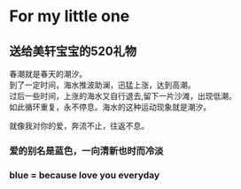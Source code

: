 # For my little one

## 送给美轩宝宝的520礼物

春潮就是春天的潮汐。  
到了一定时间，海水推波助澜，迅猛上涨，达到高潮。  
过后一些时间，上涨的海水又自行退去,留下一片沙滩，出现低潮。  
如此循环重复，永不停息。海水的这种运动现象就是潮汐。 

就像我对你的爱，奔流不止，往返不息。

### 爱的别名是蓝色，一向清新也时而冷淡
### blue = because love you everyday